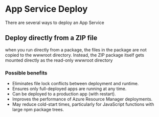 # App Service Deploy

There are several ways to deploy an App Service

## Deploy directly from a ZIP file

when you run directly from a package, the files in the package are not copied to the wwwroot directory. Instead, the ZIP package itself gets mounted directly as the read-only wwwroot directory

### Possible benefits

- Eliminates file lock conflicts between deployment and runtime.
- Ensures only full-deployed apps are running at any time.
- Can be deployed to a production app (with restart).
- Improves the performance of Azure Resource Manager deployments.
- May reduce cold-start times, particularly for JavaScript functions with large npm package trees.
